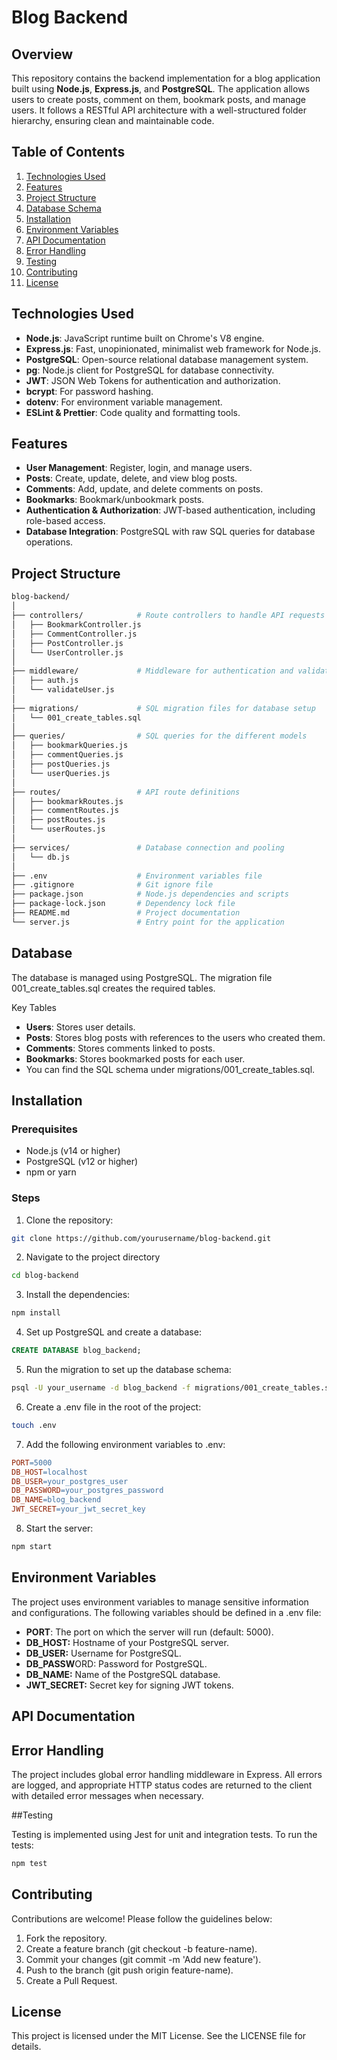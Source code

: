 # Blog Backend

## Overview

This repository contains the backend implementation for a blog application built using **Node.js**, **Express.js**, and **PostgreSQL**. The application allows users to create posts, comment on them, bookmark posts, and manage users. It follows a RESTful API architecture with a well-structured folder hierarchy, ensuring clean and maintainable code.

## Table of Contents

1. [Technologies Used](#technologies-used)
2. [Features](#features)
3. [Project Structure](#project-structure)
4. [Database Schema](#database-schema)
5. [Installation](#installation)
6. [Environment Variables](#environment-variables)
7. [API Documentation](#api-documentation)
8. [Error Handling](#error-handling)
9. [Testing](#testing)
10. [Contributing](#contributing)
11. [License](#license)

## Technologies Used

- **Node.js**: JavaScript runtime built on Chrome's V8 engine.
- **Express.js**: Fast, unopinionated, minimalist web framework for Node.js.
- **PostgreSQL**: Open-source relational database management system.
- **pg**: Node.js client for PostgreSQL for database connectivity.
- **JWT**: JSON Web Tokens for authentication and authorization.
- **bcrypt**: For password hashing.
- **dotenv**: For environment variable management.
- **ESLint & Prettier**: Code quality and formatting tools.

## Features

- **User Management**: Register, login, and manage users.
- **Posts**: Create, update, delete, and view blog posts.
- **Comments**: Add, update, and delete comments on posts.
- **Bookmarks**: Bookmark/unbookmark posts.
- **Authentication & Authorization**: JWT-based authentication, including role-based access.
- **Database Integration**: PostgreSQL with raw SQL queries for database operations.

## Project Structure

```bash
blog-backend/
│
├── controllers/            # Route controllers to handle API requests
│   ├── BookmarkController.js
│   ├── CommentController.js
│   ├── PostController.js
│   └── UserController.js
│
├── middleware/             # Middleware for authentication and validation
│   ├── auth.js
│   └── validateUser.js
│
├── migrations/             # SQL migration files for database setup
│   └── 001_create_tables.sql
│
├── queries/                # SQL queries for the different models
│   ├── bookmarkQueries.js
│   ├── commentQueries.js
│   ├── postQueries.js
│   └── userQueries.js
│
├── routes/                 # API route definitions
│   ├── bookmarkRoutes.js
│   ├── commentRoutes.js
│   ├── postRoutes.js
│   └── userRoutes.js
│
├── services/               # Database connection and pooling
│   └── db.js
│
├── .env                    # Environment variables file
├── .gitignore              # Git ignore file
├── package.json            # Node.js dependencies and scripts
├── package-lock.json       # Dependency lock file
├── README.md               # Project documentation
└── server.js               # Entry point for the application

```

## Database

The database is managed using PostgreSQL. The migration file 001_create_tables.sql creates the required tables.

Key Tables

- **Users**: Stores user details.
- **Posts**: Stores blog posts with references to the users who created them.
- **Comments**: Stores comments linked to posts.
- **Bookmarks**: Stores bookmarked posts for each user.
- You can find the SQL schema under migrations/001_create_tables.sql.

## Installation

### Prerequisites

- Node.js (v14 or higher)
- PostgreSQL (v12 or higher)
- npm or yarn

### Steps

1. Clone the repository:

```bash
git clone https://github.com/yourusername/blog-backend.git
```

2. Navigate to the project directory

```bash
cd blog-backend
```

3. Install the dependencies:

```bash
npm install
```

4. Set up PostgreSQL and create a database:

```sql
CREATE DATABASE blog_backend;
```

5. Run the migration to set up the database schema:

```bash
psql -U your_username -d blog_backend -f migrations/001_create_tables.sql
```

6. Create a .env file in the root of the project:

```bash
touch .env
```

7. Add the following environment variables to .env:

```makefile
PORT=5000
DB_HOST=localhost
DB_USER=your_postgres_user
DB_PASSWORD=your_postgres_password
DB_NAME=blog_backend
JWT_SECRET=your_jwt_secret_key
```

8. Start the server:

```bash
npm start
```

## Environment Variables

The project uses environment variables to manage sensitive information and configurations. The following variables should be defined in a .env file:

- **PORT**: The port on which the server will run (default: 5000).
- **DB_HOST:** Hostname of your PostgreSQL server.
- **DB_USER:** Username for PostgreSQL.
- **DB_PASSW**ORD: Password for PostgreSQL.
- **DB_NAME:** Name of the PostgreSQL database.
- **JWT_SECRET:** Secret key for signing JWT tokens.

## API Documentation

## Error Handling

The project includes global error handling middleware in Express. All errors are logged, and appropriate HTTP status codes are returned to the client with detailed error messages when necessary.

##Testing

Testing is implemented using Jest for unit and integration tests. To run the tests:

```bash
npm test
```

## Contributing

Contributions are welcome! Please follow the guidelines below:

1. Fork the repository.
2. Create a feature branch (git checkout -b feature-name).
3. Commit your changes (git commit -m 'Add new feature').
4. Push to the branch (git push origin feature-name).
5. Create a Pull Request.

## License

This project is licensed under the MIT License. See the LICENSE file for details.
